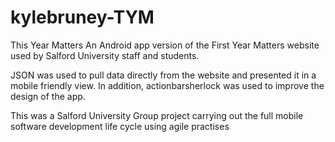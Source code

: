 # kylebruney-TYM
This Year Matters
An Android app version of the First Year Matters website used by Salford University staff and students. 

JSON was used to pull data directly from the website and presented it in a mobile friendly view. In addition, actionbarsherlock was used to improve the design of the app.

This was a Salford University Group project carrying out the full mobile software development life cycle using agile practises 
